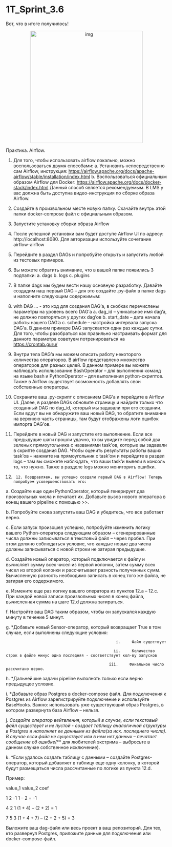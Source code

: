 # 1T_Sprint_3.6

Вот, что в итоге получилось! 

<p align="center">
  <img src=(https://github.com/piskovo4ka/1T_Sprint_3.6/blob/main/img/2022-12-11_07-12-53.png) width="350" title="img">
  </p>


Практика. Airflow.
1. Для того, чтобы использовать airflow локально, можно воспользоваться двумя способами:
     a. Установить непосредственно сам Airflow, инструкция: https://airflow.apache.org/docs/apache-airflow/stable/installation/index.html
     b. Воспользоваться официальным образом Airflow для Docker: https://airflow.apache.org/docs/docker-stack/index.html
Данный способ является рекомендуемым. В LMS у вас должна быть доступна видео-инструкция по сборке образа Airflow.
2. Создайте в произвольном месте новую папку. Скачайте внутрь этой папки docker-compose файл с официальным образом.
3. Запустите установку сборки образа Airflow
4. После успешной установки вам будет доступе Airflow UI по адресу: http://localhost:8080. Для авторизации используйте сочетание airflow-airflow
5. Перейдите в раздел DAGs и попробуйте открыть и запустить любой из тестовых примеров.
6. Вы можете обратить внимание, что в вашей папке появились 3 подпапки:
     a. dags
     b. logs
     c. plugins
7. В папке dags мы будем вести нашу основную разработку. Давайте создадим наш первый DAG – для это создайте .py-файл в папке dags и наполните следующим содержимым:


8. with DAG … - это код для создания DAG’а, в скобках перечислены параметры на уровень всего DAG’а
     a. dag_id – уникальное имя dag’a, не должно повторяться у других dag’ов
     b. start_date – дата начала работы нашего DAG’a
     c. schedule – настройка интервала запуска DAG’а. В данном примере DAG запускается один раз каждые сутки. Для того, чтобы разобраться как правильно настраивать формат для данного параметра советуем потренироваться на https://crontab.guru/
9. Внутри тела DAG’a мы можем описать работу некоторого количества операторов. В airflow представлено множество операторов для разных целей. В данном примере вы можете наблюдать использование BashOperator – для выполнения команд на языке bash и PythonOperator – для выполнения python-скриптов. Также в Airflow существует возможность добавлять свои собственные операторы.
10. Сохраните ваш .py-скрипт с описанием DAG’а и перейдите в Airflow UI. Далее, в разделе DAGs обновите страницу и найдите только что созданный DAG по dag_id, который мы задавали при его создании. Если вдруг вы не обнаружите ваш новый DAG, то обратите внимание на верхнюю часть страницы, там будут отображены логи ошибок импорта DAG’ов.
11. Перейдите в новый DAG и запустите его выполнение. Если все предыдущие шаги прошли удачно, то вы увидите перед собой два зеленых прямоугольника с названиями task’ов, которые вы задавали в скрипте создания DAG. Чтобы оценить результаты работы ваших task’ов – нажмите на прямоугольник с task’ом и перейдите в раздел logs – там вы сможете наблюдать, что ваши task’и вывели в консоль то, что нужно. Также в разделе logs можно мониторить ошибки.
1.      12. Поздравляем, вы успешно создали первый DAG в Airflow! Теперь попробуем усовершенствовать его:

a.      Создайте еще один PythonOperator, который генерирует два произвольных числа и печатает их. Добавьте вызов нового оператора в конец вашего pipeline с помощью >>.

b.      Попробуйте снова запустить ваш DAG и убедитесь, что все работает верно.

c.      Если запуск произошел успешно, попробуйте изменить логику вашего Python-оператора следующим образом – сгенерированные числа должны записываться в текстовый файл – через пробел. При этом должно соблюдаться условие, что каждые новые два числа должны записываться с новой строки не затирая предыдущие.

d.      Создайте новый оператор, который подключается к файлу и вычисляет сумму всех чисел из первой колонки, затем сумму всех чисел из второй колонки и рассчитывает разность полученных сумм. Вычисленную разность необходимо записать в конец того же файла, не затирая его содержимого.

e.      Измените еще раз логику вашего оператора из пунктов 12.а – 12.с. При каждой новой записи произвольных чисел в конец файла, вычисленная сумма на шаге 12.d должна затираться.

f.       Настройте ваш DAG таким образом, чтобы он запускался каждую минуту в течение 5 минут.

g.     *Добавьте новый Sensor-оператор, который возвращает True в том случае, если выполнены следующие условия:

                                                    i.     Файл существует

                                                   ii.     Количество строк в файле минус одна последняя - соответствует кол-ву запусков

                                                 iii.     Финальное число рассчитано верно.

h.      *Дальнейшие задачи pipeline выполнять только если верно предыдущее условие.

i.     *Добавьте образ Postgres в docker-compose файл. Для подключения к Postgres из Airflow зарегистрируйте подключение и используйте BaseHooks. Важно: использовать уже существующий образ Postgres, в котором развернута база Airflow – нельзя.

j.      *Создайте оператор вейтвления, который в случае, если текстовый файл существует и не пустой - создает таблицу аналогичной структуры в Postgres и наполняет ее данными из файла(за иск. последнего числа). В случае если файл не существует или в нем нет данных – печатает сообщение об ошибке(*** для любителей экстрима – выбросьте в данном случае собственное исключение).

k.       *Если удалось создать таблицу с данными – создайте Postgres-оператор, который добавляет в таблицу еще одну колонку, в которой будут размещаться числа рассчитанные по логике из пункта 12.d. 

Пример:

value_1 value_2 coef

1            2             -1                          1 – 2 = -1

4            2             1                           (1 + 4) – (2 + 2) = 1

7            5             3                           (1 + 4 + 7) – (2 + 2 + 5) = 3

 

Выложите ваш dag-файл или весь проект в ваш репозиторий. Для тех, кто развернул Postgres, приложите данные для подключения или docker-compose-файл.

